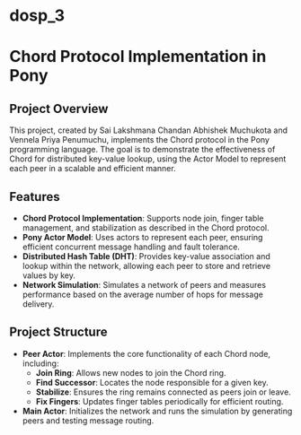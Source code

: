 # dosp_3
# Chord Protocol Implementation in Pony

## Project Overview

This project, created by Sai Lakshmana Chandan Abhishek Muchukota and Vennela Priya Penumuchu, implements the Chord protocol in the Pony programming language. The goal is to demonstrate the effectiveness of Chord for distributed key-value lookup, using the Actor Model to represent each peer in a scalable and efficient manner.

## Features

- **Chord Protocol Implementation**: Supports node join, finger table management, and stabilization as described in the Chord protocol.
- **Pony Actor Model**: Uses actors to represent each peer, ensuring efficient concurrent message handling and fault tolerance.
- **Distributed Hash Table (DHT)**: Provides key-value association and lookup within the network, allowing each peer to store and retrieve values by key.
- **Network Simulation**: Simulates a network of peers and measures performance based on the average number of hops for message delivery.

## Project Structure

- **Peer Actor**: Implements the core functionality of each Chord node, including:
  - **Join Ring**: Allows new nodes to join the Chord ring.
  - **Find Successor**: Locates the node responsible for a given key.
  - **Stabilize**: Ensures the ring remains connected as peers join or leave.
  - **Fix Fingers**: Updates finger tables periodically for efficient routing.
- **Main Actor**: Initializes the network and runs the simulation by generating peers and testing message routing.


